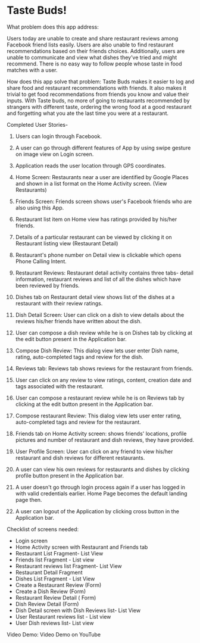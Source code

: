 Taste Buds!
=========

What problem does this app address: 

Users today are unable to create and share restaurant reviews among Facebook friend lists easily.
Users are also unable to find restaurant recommendations based on their friends choices.
Additionally, users are unable to communicate and view what dishes they’ve tried and might recommend.
There is no easy way to follow people whose taste in food matches with a user.


How does this app solve that problem: 
Taste Buds makes it easier to log and share food and restaurant recommendations with friends. It also makes it trivial to get food recommendations from friends you know and value their inputs. With Taste buds, no more of going to restaurants recommended by strangers with different taste, ordering the wrong food at a good restaurant and forgetting what you ate the last time you were at a restaurant.


Completed User Stories-

1. Users can login through Facebook.

2. A user can go through different features of App by using swipe gesture on image view on Login screen.

3. Application reads the user location through GPS coordinates.

4. Home Screen: Restaurants near a user are identified by Google Places and shown in a list format on the Home Activity screen. (View Restaurants)

5. Friends Screen: Friends screen shows user's Facebook friends who are also using this App.

6. Restaurant list item on Home view has ratings provided by his/her friends.

7. Details of a particular restaurant can be viewed by clicking it on Restaurant listing view (Restaurant Detail)

8. Restaurant's phone number on Detail view is clickable which opens Phone Calling Intent.

9. Restaurant Reviews: Restaurant detail activity contains three tabs- detail information, restaurant reviews and list of all the dishes which have been reviewed by friends. 

10. Dishes tab on Restaurant detail view shows list of the dishes at a restaurant with their review ratings.

11. Dish Detail Screen: User can click on a dish to view details about the reviews his/her friends have written about the dish.

12. User can compose a dish review while he is on Dishes tab by clicking at the edit button present in the Application bar.

13. Compose Dish Review: This dialog view lets user enter Dish name, rating, auto-completed tags and review for the dish.  

14. Reviews tab: Reviews tab shows reviews for the restaurant from friends.

15. User can click on any review to view ratings, content, creation date and tags associated with the restaurant.

16. User can compose a restaurant review while he is on Reviews tab by clicking at the edit button present in the Application bar.

17. Compose restaurant Review: This dialog view lets user enter rating, auto-completed tags and review for the restaurant.

18. Friends tab on Home Activity screen: shows friends' locations, profile pictures and number of restaurant and dish reviews, they have provided.

19. User Profile Screen: User can click on any friend to view his/her restaurant and dish reviews for different restaurants.

20. A user can view his own reviews for restaurants and dishes by clicking profile button present in the Application bar.

21. A user doesn't go through login process again if a user has logged in with valid credentials earlier. Home Page becomes the default landing page then.

22. A user can logout of the Application by clicking cross button in the Application bar. 



Checklist of screens needed: 

- Login screen
- Home Activity screen with Restaurant and Friends tab
- Restaurant List Fragment- List View
- Friends list Fragment - List view
- Restaurant reviews list Fragment- List View
- Restaurant Detail Fragment
- Dishes List Fragment - List View
- Create a Restaurant Review (Form)
- Create a Dish Review (Form)
- Restaurant Review Detail ( Form)
- Dish Review Detail (Form)
- Dish Detail screen with Dish Reviews list- List View 
- User Restaurant reviews list - List view
- User Dish reviews list- List view

Video Demo:
<a src="//www.youtube.com/embed/vJrj7V7bQWs" frameborder="0" allowfullscreen>Video Demo on YouTube</a>



